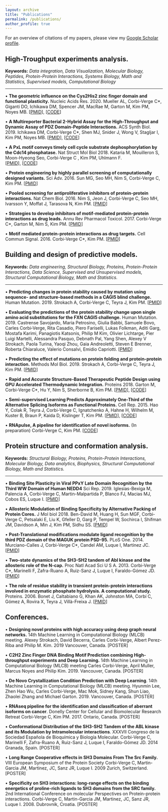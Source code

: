 ```yaml
---
layout: archive
title: "Publications"
permalink: /publications/
author_profile: true
---
```


For an overview of citations of my papers, please view my [Google Scholar profile](https://scholar.google.ca/citations?user=faDYpP8AAAAJ&hl=en).


## High-Troughput experiments analysis. 
  **Keywords:** _Data integration, Data Visualization, Molecular Biology, Peptides, Protein-Protein Interactions, Systems Biology, Math and Statistics, Supervised models, Computational Biology_
  
_________________

• **The geometric influence on the Cys2His2 zinc finger domain and functional plasticity.** Nucleic Acids Res. 2020. Mueller AL, Corbi-Verge C*, Giganti DO, Ichikawa DM, Spencer JM, MacRae M, Garton M, Kim PM, Noyes MB.  [[PMID](https://www.ncbi.nlm.nih.gov/pubmed/32383734)], [[CODE](https://gitlab.com/kimlab/zfgeomodes)]

• **A Multireporter Bacterial 2-Hybrid Assay for the High-Throughput and Dynamic Assay of PDZ Domain-Peptide Interactions.** ACS Synth Biol. 2019. Ichikawa DM, Corbi-Verge C*, Shen MJ, Snider J, Wong V, Stagljar I, Kim PM, Noyes MB. 
[[PMID](https://www.ncbi.nlm.nih.gov/pubmed/30969105)], [[CODE](https://gitlab.com/kimlab/ngskit)]

• **A PxL motif conveys timely cell cycle substrate dephosphorylation by the Cdc14 phosphatase.** Nat Struct Mol Biol 2018. Kataria M, Mouilleron S, Moon-Hyeong Seo,  Corbi-Verge C , Kim PM, Uhlmann F.  
 [[PMID](https://www.ncbi.nlm.nih.gov/pubmed/30455435)], [[CODE](https://gitlab.com/kimlab/ngskit)]

•  **Protein engineering by highly parallel screening of computationally designed variants.** Sci Adv. 2016. Sun MG, Seo MH, Nim S, Corbi-Verge C, Kim PM. [[PMID](https://www.ncbi.nlm.nih.gov/pubmed/27453948)]

• **Pooled screening for antiproliferative inhibitors of protein-protein interactions.** Nat Chem Biol. 2016. Nim S, Jeon J, Corbi-Verge C, Seo MH, Ivarsson Y, Moffat J, Tarasova N, Kim PM. [[PMID](https://www.ncbi.nlm.nih.gov/pubmed/26900867)]

• **Strategies to develop inhibitors of motif-mediated protein-protein interactions as drug leads.**  Annu Rev Pharmacol Toxicol. 2017. Corbi-Verge C*, Garton M, Nim S, Kim PM. [[PMID](https://www.ncbi.nlm.nih.gov/pubmed/27618737)]

• **Motif mediated protein-protein interactions as drug targets.** Cell Commun Signal.  2016. Corbi-Verge C*, Kim PM. [[PMID](https://www.ncbi.nlm.nih.gov/pubmed/26936767)]



## Building and design of predictive models.
   **Keywords:** _Data engineering, Structural Biology, Proteins, Protein-Protein Interactions, Data Science, Supervised and Unsupervised models, Structural Computational Biology, Math and Statistics._
   
_________________

• **Predicting changes in protein stability caused by mutation using sequence- and structure-based methods in a CAGI5 blind challenge.** Human Mutation. 2019. Strokach A, Corbi-Verge C, Teyra J, Kim PM.
  [[PMID](https://www.ncbi.nlm.nih.gov/pubmed/31243847)] 
  
• **Evaluating the predictions of the protein stability change upon single amino acid substitutions for the FXN CAGI5 challenge.** Human Mutation. 2019. Castrense Savojardo, Maria Petrosino, Giulia Babbi, Samuele Bovo, Carles Corbi‐Verge, Rita Casadio, Piero Fariselli, Lukas Folkman, Aditi Garg, Mostafa Karimi, Panagiotis Katsonis, Philip M Kim, Olivier Lichtarge, Pier Luigi Martelli, Alessandra Pasquo, Debnath Pal, Yang Shen, Alexey V Strokach, Paola Turina, Yaoqi Zhou, Gaia Andreoletti, Steven E Brenner, Roberta Chiaraluce, Valerio Consalvi, Emidio Capriotti.  [[PMID](https://www.ncbi.nlm.nih.gov/pubmed/31209948)] 
 
• **Predicting the effect of mutations on protein folding and protein-protein interaction.** Methods Mol Biol. 2019. Strokach A, Corbi-Verge C, Teyra J, Kim PM. [[PMID](https://www.ncbi.nlm.nih.gov/pubmed/30298389)]
  
•  **Rapid and Accurate Structure‐Based Therapeutic Peptide Design using GPU Accelerated Thermodynamic Integration.** Proteins 2018. Garton M,  Corbi-Verge C*, Hu Y, Nim S, Sherborne B,  Kim PM. [[PMID](https://www.ncbi.nlm.nih.gov/pubmed/30520126)], [[CODE](https://gitlab.com/kimlab/rapid)] 
  
• **Semi-supervised Learning Predicts Approximately One-Third of the Alternative Splicing Isoforms as Functional Proteins.** Cell Rep. 2015. Hao Y, Colak R, Teyra J, Corbi-Verge C, Ignatchenko A, Hahne H, Wilhelm M, Kuster B, Braun P, Kaida D, Kislinger T, Kim PM. [[PMID](https://www.ncbi.nlm.nih.gov/pubmed/26146086)], [[CODE](https://gitlab.com/kimlab/pulse)] 

• **RNApulse, A pipeline for identification of novel isoforms.** (In preparation) Corbi-Verge C, Kim PM. [[CODE](https://gitlab.com/kimlab/rnapulse)]



## Protein structure and conformation analysis.
   **Keywords:** _Structural Biology, Proteins, Protein-Protein Interactions, Molecular Biology, Data analytics, Biophysics, Structural Computational Biology, Math and Statistics._
   
_________________

• **Binding Site Plasticity in Viral PPxY Late Domain Recognition by the Third WW Domain of Human NEDD4**  Sci Rep. 2019.  Iglesias-Bexiga M, Palencia  A, Corbi-Verge C, Martin-Malpartida P, Blanco FJ, Macias MJ, Cobos ES, Luque I. [[PMID](https://pubmed.ncbi.nlm.nih.gov/31636332)]

• **Allosteric Modulation of Binding Specificity by Alternative Packing of Protein Cores.** J Mol biol 2018. Ben-David M, Huang H, Sun MGF, Corbi-Verge C, Petsalaki E, Liu K, Gfeller D, Garg P, Tempel W, Sochirca I, Shifman JM, Davidson A, Min J, Kim PM, Sidhu SS. [[PMID](https://www.ncbi.nlm.nih.gov/pubmed/30471255)]
  
• **Post-Translational modifications modulate ligand recognition by the third PDZ domain of the MAGUK protein PSD-95.** PLoS One. 2014. Murciano-Calles J, Corbi-Verge C*, Candel AM, Luque I, Martinez JC. [[PMID](https://www.ncbi.nlm.nih.gov/pubmed/24587199)]

• **Two-state dynamics of the SH3-SH2 tandem of Abl kinase and the allosteric role of the N-cap.** Proc Natl Acad Sci U S A. 2013. Corbi-Verge C*, Marinelli F, Zafra-Ruano A, Ruiz-Sanz J, Luque I, Faraldo-Gómez JD. [[PMID](https://www.ncbi.nlm.nih.gov/pubmed/23959873)]

• **The role of residue stability in transient protein-protein interactions involved in enzymatic phosphate hydrolysis. A computational study.** Proteins. 2006.  Bonet J, Caltabiano G, Khan AK, Johnston MA, Corbí C, Gómez A, Rovira X, Teyra J, Villà-Freixa J. [[PMID](https://www.ncbi.nlm.nih.gov/pubmed/16374872)]
  
  
## Conferences.

• **Designing novel proteins with high accuracy using deep graph neural networks.**  14th Machine Learning in Computational Biology (MLCB) meeting. Alexey Strokach, David Becerra, Carles Corbi-Verge, Albert Perez-Riba and Philip M. Kim. 2019  Vancouver, Canada. [POSTER]

• **C2H2 Zinc Finger DNA Binding Motif Prediction combining High-throughput experiments and Deep Learning.** 14th Machine Learning in Computational Biology (MLCB) meeting Carles Corbi-Verge, April Muller, Marcus Noyes and Philip Kim. 2019. Vancouver, Canada. [POSTER]

• **De Novo Crystallization Condition Prediction with Deep Learning**. 14th Machine Learning in Computational Biology (MLCB) meeting. Hyunmin Lee, Zhen Hao Wu, Carles Corbi-Verge, Mac Mok, Sidney Kang, Shun Liao, Zhaolei Zhang and Michael Garton.  2019. Vancouver, Canada. [POSTER]

• **RNAseq pipeline for the identification and classification of aberrant isoforms on cancer**. Donelly Center for Cellular and Biomolecular Research Retreat Corbi-Verge C, Kim PM. 2017. Ontario, Canada. [POSTER]

• **Conformational Distribution of the SH3-SH2 Tandem of the ABL kinase and its Modulation by Intramolecular interactions**.  XXXVII Congreso de la Sociedad Española de Bioquímica y Biología Molecular.  Corbi-Verge C, Marinelli F, Zafra-Ruano A, Ruiz-Sanz J, Luque I, Faraldo-Gómez JD. 2014 Granada, Spain. [POSTER]

• **Long Range Cooperative effects in SH3 Domains From The Src Family.** VIII European Symposium of the Protein Society Corbi-Verge C, Martin-Garcia JM, Martinez, JC, Sanz JR, Luque I.  2009 Zurich, Switzerland. [POSTER]

• **Specificity on SH3 interactions: long-range effects on the binding energetics of proline-rich ligands to SH3 domains from the SRC family.** 2nd International Conference on molecular Perspectives on Protein-protein interactions. Corbi-Verge C, Martin-Garcia JM, Martinez, JC, Sanz JR, Luque I.  2008. Dubrovnik, Croatia. [POSTER]

